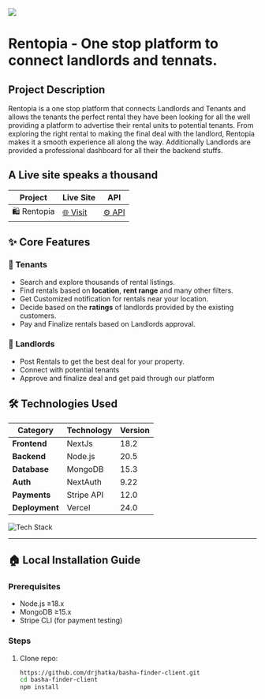 <img src="https://i.ibb.co/VpmzTGZT/logo.jpg" />

# Rentopia - One stop platform to connect landlords and tennats.


## Project Description 
<p>Rentopia is a one stop platform that connects Landlords and Tenants and allows the tenants the perfect rental they have been looking for all the well providing a 
platform to advertise their rental units to potential tenants. From exploring the right rental to making the final deal with the landlord, Rentopia makes it a smooth experience all along the way. Additionally Landlords are provided a professional dashboard for all their the backend stuffs.</p>


## A Live site speaks a thousand
| Project          | Live Site               | API               |
|------------------|--------------------|-------------------|
| 🛍️ Rentopia    | [🌐 Visit](https://i.ibb.co/VpmzTGZT/logo.jpg) | [⚙️ API](https://api.example.com) |

## ✨ Core Features

### 🏢 **Tenants**
- Search and explore thousands of rental listings.
- Find rentals based on **location**, **rent range** and many other filters.
- Get Customized notification for rentals near your location.
- Decide based on the **ratings** of landlords provided by the existing customers.
- Pay and Finalize rentals based on Landlords approval.

### 👔 **Landlords**
- Post Rentals to get the best deal for your property.
- Connect with potential tenants 
- Approve and finalize deal and get paid through our platform

## 🛠️ Technologies Used

| Category       | Technology       | Version |
|----------------|------------------|---------|
| **Frontend**   | NextJs            | 18.2    |
| **Backend**    | Node.js          | 20.5    |
| **Database**   | MongoDB      | 15.3    |
| **Auth**       | NextAuth       | 9.22    |
| **Payments**   | Stripe API       | 12.0    |
| **Deployment** | Vercel           | 24.0    |

![Tech Stack](https://img.shields.io/badge/tech-stack-informational)

---

## 🏠 Local Installation Guide

### Prerequisites
- Node.js ≥18.x
- MongoDB ≥15.x
- Stripe CLI (for payment testing)

### Steps
1. Clone repo:
   ```bash
   https://github.com/drjhatka/basha-finder-client.git
   cd basha-finder-client
   npm install
  




